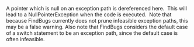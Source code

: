 A pointer which is null on an exception path is dereferenced here.  This will lead to a NullPointerException when the code is executed.  Note that because FindBugs currently does not prune infeasible exception paths, this may be a false warning. Also note that FindBugs considers the default case of a switch statement to be an exception path, since the default case is often infeasible.